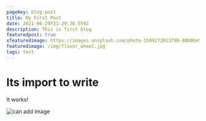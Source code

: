 ```yaml
---
pageKey: blog-post
title: My First Post
date: 2021-06-29T21:29:30.559Z
description: This is first blog
featuredpost: true
xfeaturedimage: https://images.unsplash.com/photo-1589272013798-88b8be9c23c4?ixid=MnwxMjA3fDB8MHxwaG90by1wYWdlfHx8fGVufDB8fHx8&ixlib=rb-1.2.1&auto=format&fit=crop&w=500&q=80
featuredimage: /img/flavor_wheel.jpg
tags: test
---
```

# Its import to write

It works!



![can add image](https://images.unsplash.com/photo-1578589317915-00ac3b1e5e2d?ixid=MnwxMjA3fDB8MHxwaG90by1wYWdlfHx8fGVufDB8fHx8&ixlib=rb-1.2.1&auto=format&fit=crop&w=500&q=80 "testing image insert")
